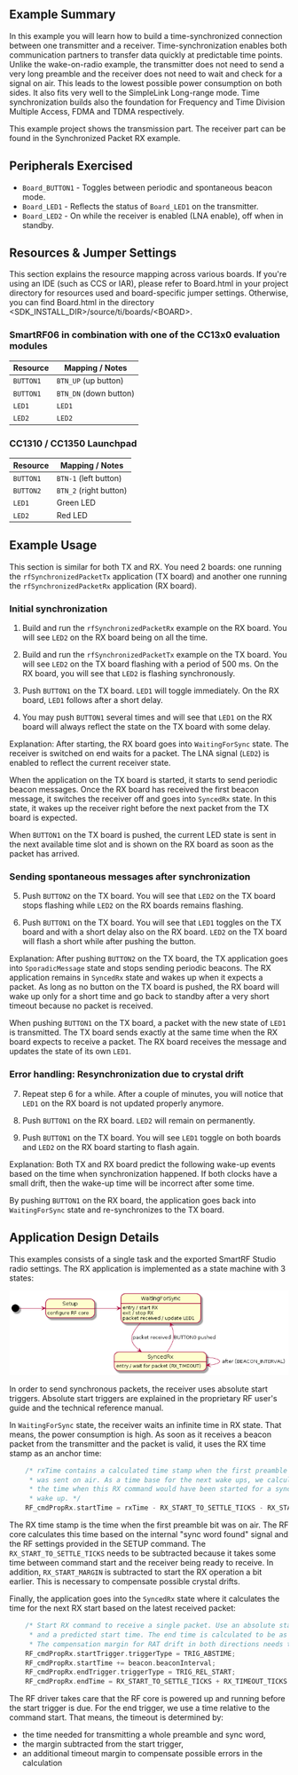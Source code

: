 Example Summary
---------------

In this example you will learn how to build a time-synchronized connection
between one transmitter and a receiver. Time-synchronization enables both
communication partners to transfer data quickly at predictable time points.
Unlike the wake-on-radio example, the transmitter does not need to send a very
long preamble and the receiver does not need to wait and check for a signal on
air. This leads to the lowest possible power consumption on both sides. It
also fits very well to the SimpleLink Long-range mode. Time synchronization
builds also the foundation for Frequency and Time Division Multiple Access,
FDMA and TDMA respectively.

This example project shows the transmission part. The receiver part can be
found in the Synchronized Packet RX example.


Peripherals Exercised
---------------------

* `Board_BUTTON1` - Toggles between periodic and spontaneous beacon mode.
* `Board_LED1` - Reflects the status of `Board_LED1` on the transmitter.
* `Board_LED2` - On while the receiver is enabled (LNA enable), off when in
standby.


Resources & Jumper Settings
---------------------------

This section explains the resource mapping across various boards. If you're
using an IDE (such as CCS or IAR), please refer to Board.html in your project
directory for resources used and board-specific jumper settings. Otherwise,
you can find Board.html in the directory
\<SDK_INSTALL_DIR\>/source/ti/boards/\<BOARD\>.


### SmartRF06 in combination with one of the CC13x0 evaluation modules

| Resource          | Mapping / Notes                                        |
| ----------------- | ------------------------------------------------------ |
| `BUTTON1`         | `BTN_UP` (up button)                                   |
| `BUTTON1`         | `BTN_DN` (down button)                                 |
| `LED1`            | `LED1`                                                 |
| `LED2`            | `LED2`                                                 |


### CC1310 / CC1350 Launchpad

| Resource          | Mapping / Notes                                        |
| ----------------- | ------------------------------------------------------ |
| `BUTTON1`         | `BTN-1` (left button)                                  |
| `BUTTON2`         | `BTN_2` (right button)                                 |
| `LED1`            | Green LED                                              |
| `LED2`            | Red LED                                                |


Example Usage
-------------

This section is similar for both TX and RX. You need 2 boards: one running the
`rfSynchronizedPacketTx` application (TX board) and another one running the
`rfSynchronizedPacketRx` application (RX board).


### Initial synchronization

1. Build and run the `rfSynchronizedPacketRx` example on the RX board.
   You will see `LED2` on the RX board being on all the time.

2. Build and run the `rfSynchronizedPacketTx` example on the TX board.
   You will see `LED2` on the TX board flashing with a period of 500 ms.
   On the RX board, you will see that `LED2` is flashing synchronously.

3. Push `BUTTON1` on the TX board. `LED1` will toggle immediately.
   On the RX board, `LED1` follows after a short delay.

4. You may push `BUTTON1` several times and will see that
   `LED1` on the RX board will always reflect the state
   on the TX board with some delay.

Explanation: After starting, the RX board goes into `WaitingForSync` state.
The receiver is switched on end waits for a packet. The LNA signal (`LED2`) is
enabled to reflect the current receiver state.

When the application on the TX board is started, it starts to send periodic
beacon messages. Once the RX board has received the first beacon message, it
switches the receiver off and goes into `SyncedRx` state. In this state, it
wakes up the receiver right before the next packet from the TX board is
expected.

When `BUTTON1` on the TX board is pushed, the current LED state is sent
in the next available time slot and is shown on the RX board as soon
as the packet has arrived.


### Sending spontaneous messages after synchronization

5. Push `BUTTON2` on the TX board. You will see that `LED2` on the
   TX board stops flashing while `LED2` on the RX boards remains
   flashing.

6. Push `BUTTON1` on the TX board. You will see that `LED1` toggles
   on the TX board and with a short delay also on the RX board.
   `LED2` on the TX board will flash a short while after pushing
   the button.

Explanation: After pushing `BUTTON2` on the TX board, the TX application
goes into `SporadicMessage` state and stops sending periodic beacons.
The RX application remains in `SyncedRx` state and wakes up when it
expects a packet. As long as no button on the TX board is pushed,
the RX board will wake up only for a short time and go back to standby
after a very short timeout because no packet is received.

When pushing `BUTTON1` on the TX board, a packet with the new state of `LED1`
is transmitted. The TX board sends exactly at the same time when the RX board
expects to receive a packet. The RX board receives the message and updates the
state of its own `LED1`.


### Error handling: Resynchronization due to crystal drift

7. Repeat step 6 for a while. After a couple of minutes, you will notice that
   `LED1` on the RX board is not updated properly anymore.

8. Push `BUTTON1` on the RX board. `LED2` will remain on permanently.

9. Push `BUTTON1` on the TX board. You will see `LED1` toggle on both boards
   and `LED2` on the RX board starting to flash again.

Explanation: Both TX and RX board predict the following wake-up events based
on the time when synchronization happened. If both clocks have a small drift,
then the wake-up time will be incorrect after some time.

By pushing `BUTTON1` on the RX board, the application goes back into
`WaitingForSync` state and re-synchronizes to the TX board.


Application Design Details
--------------------------

This examples consists of a single task and the exported SmartRF Studio radio
settings. The RX application is implemented as a state machine with 3 states:

![rx-uml-state-machine][state-machine]


In order to send synchronous packets, the receiver uses absolute start
triggers. Absolute start triggers are explained in the proprietary RF user's
guide and the technical reference manual.

In `WaitingForSync` state, the receiver waits an infinite time in RX state.
That means, the power consumption is high. As soon as it receives a beacon
packet from the transmitter and the packet is valid, it uses the RX time stamp
as an anchor time:

```c
    /* rxTime contains a calculated time stamp when the first preamble byte
     * was sent on air. As a time base for the next wake ups, we calculate
     * the time when this RX command would have been started for a synchronised
     * wake up. */
    RF_cmdPropRx.startTime = rxTime - RX_START_TO_SETTLE_TICKS - RX_START_MARGIN;
```

The RX time stamp is the time when the first preamble bit was on air. The RF
core calculates this time based on the internal "sync word found" signal and
the RF settings provided in the SETUP command. The `RX_START_TO_SETTLE_TICKS`
needs to be subtracted because it takes some time between command start and
the receiver being ready to receive. In addition, `RX_START_MARGIN` is
subtracted to start the RX operation a bit earlier. This is necessary to
compensate possible crystal drifts.

Finally, the application goes into the `SyncedRx` state where it calculates the
time for the next RX start based on the latest received packet:

```c
    /* Start RX command to receive a single packet. Use an absolute start trigger
     * and a predicted start time. The end time is calculated to be as tight as possible.
     * The compensation margin for RAT drift in both directions needs to be taken into account.  */
    RF_cmdPropRx.startTrigger.triggerType = TRIG_ABSTIME;
    RF_cmdPropRx.startTime += beacon.beaconInterval;
    RF_cmdPropRx.endTrigger.triggerType = TRIG_REL_START;
    RF_cmdPropRx.endTime = RX_START_TO_SETTLE_TICKS + RX_TIMEOUT_TICKS + RX_TIMEOUT_MARGIN + RX_START_MARGIN;
```

The RF driver takes care that the RF core is powered up and running before the
start trigger is due. For the end trigger, we use a time relative to the
command start. That means, the timeout is determined by:

- the time needed for transmitting a whole preamble and sync word,
- the margin subtracted from the start trigger,
- an additional timeout margin to compensate possible errors in the calculation


[state-machine]: state-machine.png "RX state chart"
